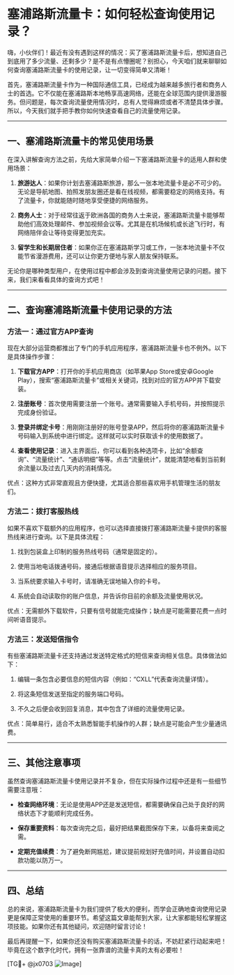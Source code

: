 # 塞浦路斯流量卡：如何轻松查询使用记录？

嗨，小伙伴们！最近有没有遇到这样的情况：买了塞浦路斯流量卡后，想知道自己到底用了多少流量、还剩多少？是不是有点懵圈呢？别担心，今天咱们就来聊聊如何查询塞浦路斯流量卡的使用记录，让一切变得简单又清晰！

首先，塞浦路斯流量卡作为一种国际通信工具，已经成为越来越多旅行者和商务人士的首选。它不仅能在塞浦路斯本地畅享高速网络，还能在全球范围内提供漫游服务。但问题是，每次查询流量使用情况时，总有人觉得麻烦或者不清楚具体步骤。所以，今天我们就手把手教你如何快速查看自己的流量使用记录。

---

## 一、塞浦路斯流量卡的常见使用场景

在深入讲解查询方法之前，先给大家简单介绍一下塞浦路斯流量卡的适用人群和使用场景：

1. **旅游达人**：如果你计划去塞浦路斯旅游，那么一张本地流量卡是必不可少的。无论是导航地图、拍照发朋友圈还是看在线视频，都需要稳定的网络支持。有了流量卡，你就能随时随地享受便捷的网络服务。

2. **商务人士**：对于经常往返于欧洲各国的商务人士来说，塞浦路斯流量卡能够帮助他们高效处理邮件、参加视频会议等。尤其是在机场候机或长途飞行时，有网络陪伴会让等待变得更加充实。

3. **留学生和长期居住者**：如果你正在塞浦路斯学习或工作，一张本地流量卡不仅能节省漫游费用，还可以让你更方便地与家人朋友保持联系。

无论你是哪种类型用户，在使用过程中都会涉及到查询流量使用记录的问题。接下来，我们来看看具体的查询方式吧！

---

## 二、查询塞浦路斯流量卡使用记录的方法

### 方法一：通过官方APP查询

现在大部分运营商都推出了专门的手机应用程序，塞浦路斯流量卡也不例外。以下是具体操作步骤：

1. **下载官方APP**：打开你的手机应用商店（如苹果App Store或安卓Google Play），搜索“塞浦路斯流量卡”或相关关键词，找到对应的官方APP并下载安装。
   
2. **注册账号**：首次使用需要注册一个账号。通常需要输入手机号码，并按照提示完成身份验证。

3. **登录并绑定卡号**：用刚刚注册好的账号登录APP，然后将你的塞浦路斯流量卡号码输入到系统中进行绑定。这样就可以实时获取该卡的使用数据了。

4. **查看使用记录**：进入主界面后，你可以看到各种选项卡，比如“余额查询”、“流量统计”、“通话明细”等等。点击“流量统计”，就能清楚地看到当前剩余流量以及过去几天内的消耗情况。

优点：这种方式非常直观且方便快捷，尤其适合那些喜欢用手机管理生活的朋友们。

### 方法二：拨打客服热线

如果不喜欢下载额外的应用程序，也可以选择直接拨打塞浦路斯流量卡提供的客服热线来进行查询。以下是具体流程：

1. 找到包装盒上印制的服务热线号码（通常是固定的）。
   
2. 使用当地电话拨通号码，接通后根据语音提示选择相应的服务项目。

3. 当系统要求输入卡号时，请准确无误地输入你的卡号。

4. 系统会自动读取你的账户信息，并告诉你目前的余额及流量使用状况。

优点：无需额外下载软件，只要有信号就能完成操作；缺点是可能需要花费一点时间听语音提示。

### 方法三：发送短信指令

有些塞浦路斯流量卡还支持通过发送特定格式的短信来查询相关信息。具体做法如下：

1. 编辑一条包含必要信息的短信内容（例如：“CXLL”代表查询流量详情）。

2. 将这条短信发送至指定的服务端口号码。

3. 不久之后便会收到回复消息，其中包含了详细的流量使用记录。

优点：简单易行，适合不太熟悉智能手机操作的人群；缺点是可能会产生少量通讯费。

---

## 三、其他注意事项

虽然查询塞浦路斯流量卡使用记录并不复杂，但在实际操作过程中还是有一些细节需要注意哦：

- **检查网络环境**：无论是使用APP还是发送短信，都需要确保自己处于良好的网络状态下才能顺利完成任务。
  
- **保存重要资料**：每次查询完之后，最好把结果截图保存下来，以备将来查阅之需。

- **定期充值续费**：为了避免断网尴尬，建议提前规划好充值时间，并设置自动扣款功能以防万一。

---

## 四、总结

总的来说，塞浦路斯流量卡为我们提供了极大的便利，而学会正确地查询使用记录更是保障正常使用的重要环节。希望这篇文章能帮到大家，让大家都能轻松掌握这项技能。如果你还有其他疑问，欢迎随时留言讨论！

最后再提醒一下，如果你还没有购买塞浦路斯流量卡的话，不妨赶紧行动起来吧！毕竟在这个数字化时代，拥有一张靠谱的流量卡真的太有必要啦！

[TG💪+ @jx0703 ![Image](https://github.com/user-attachments/assets/dbca1d08-cadb-493c-b0ec-ad6f7a83f270)]